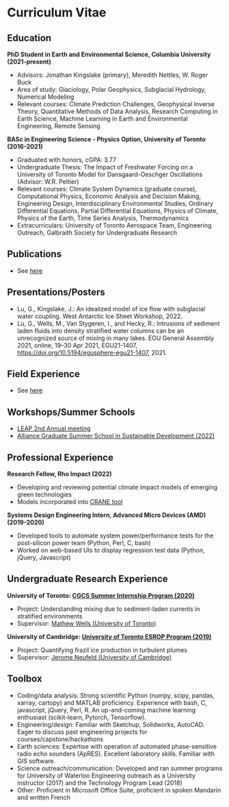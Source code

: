 # Curriculum Vitae
 
## Education
**PhD Student in Earth and Environmental Science, Columbia University (2021-present)**
- Advisors: Jonathan Kingslake (primary), Meredith Nettles, W. Roger Buck
- Area of study: Glaciology, Polar Geophysics, Subglacial Hydrology, Numerical Modeling 
- Relevant courses: Climate Prediction Challenges, Geophysical Inverse Theory, Quantitative Methods of Data Analysis, Research Computing in Earth Science, Machine Learning in Earth and Environmental Engineering, Remote Sensing

**BASc in Engineering Science - Physics Option, University of Toronto (2016-2021)**
- Graduated with honors, cGPA: 3.77 
- Undergraduate Thesis: The Impact of Freshwater Forcing on a University of Toronto Model for Dansgaard-Oeschger Oscillations (Advisor: W.R. Peltier) 
- Relevant courses: Climate System Dynamics (graduate course), Computational Physics, Economic Analysis and Decision Making, Engineering Design, Interdisciplinary Environmental Studies, Ordinary Differential Equations, Partial Differential Equations, Physics of Climate, Physics of the Earth, Time Series Analysis, Thermodynamics 
- Extracurriculars: University of Toronto Aerospace Team, Engineering Outreach, Galbraith Society for Undergraduate Research

## Publications
- See [here](./publications.md)

## Presentations/Posters
- Lu, G., Kingslake, J.: An idealized model of ice flow with subglacial water coupling. West Antarctic Ice Sheet Workshop, 2022. 
- Lu, G., Wells, M., Van Stygeren, I., and Hecky, R.: Intrusions of sediment laden fluids into density stratified water columns can be an unrecognized source of mixing in many lakes. EGU General Assembly 2021, online, 19–30 Apr 2021, EGU21-1407, https://doi.org/10.5194/egusphere-egu21-1407, 2021.

## Field Experience
- See [here](./fieldwork.md)

## Workshops/Summer Schools
- [LEAP 2nd Annual meeting](https://leap.columbia.edu/yr2annmtg/)
- [Alliance Graduate Summer School in Sustainable Development (2022)](https://blogs.cuit.columbia.edu/sdds/alliance-graduate-summer-school-2022/)




## Professional Experience 
**Research Fellow, Rho Impact (2022)**
- Developing and reviewing potential climate impact models of emerging green technologies
- Models incorporated into [CRANE tool](https://cranetool.org/)

**Systems Design Engineering Intern, Advanced Micro Devices (AMD) (2019-2020)**
- Developed tools to automate system power/performance tests for the post-silicon power team (Python, Perl, C, bash)
- Worked on web-based UIs to display regression test data (Python, jQuery, Javascript)

## Undergraduate Research Experience
**University of Toronto: [CGCS Summer Internship Program (2020)](https://cgcs.physics.utoronto.ca/internships/2020-summer-internships/)**
- Project: Understanding mixing due to sediment-laden currents in stratified environments
- Supervisor: [Mathew Wells (University of Toronto)](https://www.utsc.utoronto.ca/labs/efd/)

**University of Cambridge: [University of Toronto ESROP Program (2019)](https://engsci.utoronto.ca/research-and-work/summer-research/esrop-global/)**
- Project: Quantifying frazil ice production in turbulent plumes
- Supervisor: [Jerome Neufeld (University of Cambridge)](http://www.damtp.cam.ac.uk/user/jneufeld/)

## Toolbox
- Coding/data analysis: Strong scientific Python (numpy, scipy, pandas, xarray, cartopy) and MATLAB proficiency. Experience with bash, C, javascript, jQuery, Perl, R. An up-and-coming machine learning enthusiast (scikit-learn, Pytorch, Tensorflow). 
- Engineering/design: Familiar with Sketchup, Solidworks, AutoCAD. Eager to discuss past engineering projects for courses/capstone/hackathons
- Earth sciences: Expertise with operation of automated phase-sensitive radio echo sounders (ApRES). Excellent laboratory skills. Familiar with GIS software. 
- Science outreach/communication: Developed and ran summer programs for University of Waterloo Engineering outreach as a University instructor (2017) and the Technology Program Lead (2018)
- Other: Proficient in Microsoft Office Suite, proficient in spoken Mandarin and written French
